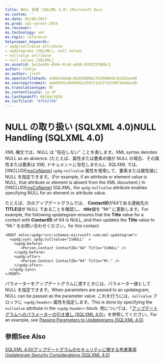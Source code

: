 ```yaml
---
title: NULL 処理 (SQLXML 4.0) |Microsoft Docs
ms.custom: ''
ms.date: 03/06/2017
ms.prod: sql-server-2014
ms.reviewer: ''
ms.technology: xml
ms.topic: reference
helpviewer_keywords:
- updg:nullvalue attribute
- updategrams [SQLXML], null values
- nullvalue attribute
- null values [SQLXML]
ms.assetid: 5e11eebb-d94e-4ce6-a6d0-870225706bc1
author: rothja
ms.author: jroth
ms.openlocfilehash: 430643e8a6c9bd3dd00b2763990645c6a162ee40
ms.sourcegitcommit: ad4d92dce894592a259721a1571b1d8736abacdb
ms.translationtype: MT
ms.contentlocale: ja-JP
ms.lasthandoff: 08/04/2020
ms.locfileid: "87642708"
---
```

# <a name="null-handling-sqlxml-40"></a><span data-ttu-id="1b83b-102">NULL の取り扱い (SQLXML 4.0)</span><span class="sxs-lookup"><span data-stu-id="1b83b-102">NULL Handling (SQLXML 4.0)</span></span>
  <span data-ttu-id="1b83b-103">XML 構文では、NULL は "存在しない" ことを表します。</span><span class="sxs-lookup"><span data-stu-id="1b83b-103">XML syntax denotes NULL as an absence.</span></span> <span data-ttu-id="1b83b-104">(たとえば、属性または要素の値が NULL の場合、その属性または要素は XML ドキュメントに存在しません)。SQLXML では、 [!INCLUDE[msCoName](../../../includes/msconame-md.md)] `updg:nullvalue` 属性を使用して、要素または属性値に NULL を指定できます。</span><span class="sxs-lookup"><span data-stu-id="1b83b-104">(For example, if an attribute or element value is NULL, that attribute or element is absent from the XML document.) In [!INCLUDE[msCoName](../../../includes/msconame-md.md)] SQLXML, the `updg:nullvalue` attribute enables specifying NULL for an element or attribute value.</span></span>  
  
 <span data-ttu-id="1b83b-105">たとえば、次のアップデートグラムでは、 **ContactID**が64である連絡先の**TITLE**値が NULL であることを確認し、 **title**値を "Mr" に更新します。</span><span class="sxs-lookup"><span data-stu-id="1b83b-105">For example, the following updategram ensures that the **Title** value for a contact with **ContactID** of 64 is NULL, and then updates the **Title** value to "Mr."</span></span> <span data-ttu-id="1b83b-106">をお問い合わせください。</span><span class="sxs-lookup"><span data-stu-id="1b83b-106">for this contact.</span></span>  
  
```  
<ROOT xmlns:updg="urn:schemas-microsoft-com:xml-updategram">  
  <updg:sync updg:nullvalue="IsNULL"  >  
    <updg:before>  
       <Person.Contact ContactID="64" Title="IsNULL" />  
    </updg:before>  
    <updg:after>  
       <Person.Contact ContactID="64" Title="Mr." />  
    </updg:after>  
  </updg:sync>  
</ROOT>  
```  
  
 <span data-ttu-id="1b83b-107">パラメーターをアップデートグラムに渡すときには、パラメーター値として NULL を指定できます。</span><span class="sxs-lookup"><span data-stu-id="1b83b-107">When parameters are passed to an updategram, NULL can be passed as the parameter value.</span></span> <span data-ttu-id="1b83b-108">これを行うには、`nullvalue` ブロックに `<updg:header>` 属性を指定します。</span><span class="sxs-lookup"><span data-stu-id="1b83b-108">This is done by specifying the `nullvalue` attribute in the `<updg:header>` block.</span></span> <span data-ttu-id="1b83b-109">例については、「[アップデートグラムへのパラメーターの引き渡し &#40;SQLXML 4.0&#41;](passing-parameters-to-updategrams-sqlxml-4-0.md)」を参照してください。</span><span class="sxs-lookup"><span data-stu-id="1b83b-109">For an example, see [Passing Parameters to Updategrams &#40;SQLXML 4.0&#41;](passing-parameters-to-updategrams-sqlxml-4-0.md).</span></span>  
  
## <a name="see-also"></a><span data-ttu-id="1b83b-110">参照</span><span class="sxs-lookup"><span data-stu-id="1b83b-110">See Also</span></span>  
 [<span data-ttu-id="1b83b-111">SQLXML 4.0&#41;&#40;アップデートグラムのセキュリティに関する考慮事項</span><span class="sxs-lookup"><span data-stu-id="1b83b-111">Updategram Security Considerations &#40;SQLXML 4.0&#41;</span></span>](../security/updategram-security-considerations-sqlxml-4-0.md)  
  
  
